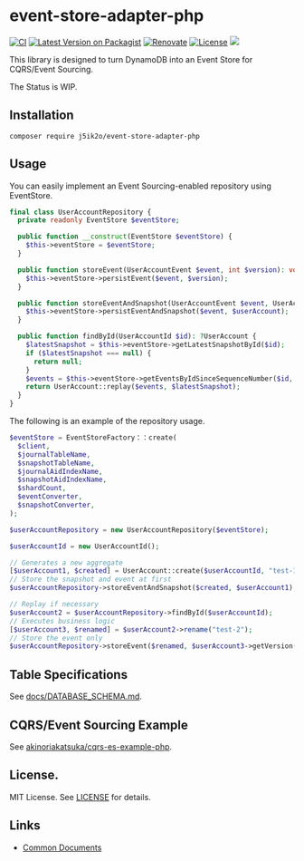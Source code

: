 # event-store-adapter-php

[![CI](https://github.com/j5ik2o/event-store-adapter-php/actions/workflows/ci.yml/badge.svg?branch=main)](https://github.com/j5ik2o/event-store-adapter-php/actions/workflows/ci.yml)
[![Latest Version on Packagist](https://img.shields.io/packagist/v/j5ik2o/event-store-adapter-php.svg?style=flat)](https://packagist.org/packages/j5ik2o/event-store-adapter-php)
[![Renovate](https://img.shields.io/badge/renovate-enabled-brightgreen.svg)](https://renovatebot.com)
[![License](https://img.shields.io/badge/License-MIT-blue.svg)](https://opensource.org/licenses/MIT)
[![](https://tokei.rs/b1/github/j5ik2o/event-store-adapter-php)](https://github.com/XAMPPRocky/tokei)

This library is designed to turn DynamoDB into an Event Store for CQRS/Event Sourcing.

The Status is WIP.

## Installation

```shell
composer require j5ik2o/event-store-adapter-php
```

## Usage

You can easily implement an Event Sourcing-enabled repository using EventStore.

```php
final class UserAccountRepository {
  private readonly EventStore $eventStore;

  public function __construct(EventStore $eventStore) {
    $this->eventStore = $eventStore;
  }

  public function storeEvent(UserAccountEvent $event, int $version): void {
    $this->eventStore->persistEvent($event, $version);
  }

  public function storeEventAndSnapshot(UserAccountEvent $event, UserAccount $userAccount): void {
    $this->eventStore->persistEventAndSnapshot($event, $userAccount);
  }

  public function findById(UserAccountId $id): ?UserAccount {
    $latestSnapshot = $this->eventStore->getLatestSnapshotById($id);
    if ($latestSnapshot === null) {
      return null;
    }
    $events = $this->eventStore->getEventsByIdSinceSequenceNumber($id, $latestSnapshot->getSequenceNumber());
    return UserAccount::replay($events, $latestSnapshot);
  }
}
```

The following is an example of the repository usage.

```php
$eventStore = EventStoreFactory：：create(
  $client,
  $journalTableName,
  $snapshotTableName,
  $journalAidIndexName,
  $snapshotAidIndexName,
  $shardCount,
  $eventConverter,
  $snapshotConverter,
);

$userAccountRepository = new UserAccountRepository($eventStore);

$userAccountId = new UserAccountId();

// Generates a new aggregate
[$userAccount1, $created] = UserAccount::create($userAccountId, "test-1");
// Store the snapshot and event at first
$userAccountRepository->storeEventAndSnapshot($created, $userAccount1);

// Replay if necessary
$userAccount2 = $userAccountRepository->findById($userAccountId);
// Executes business logic
[$userAccount3, $renamed] = $userAccount2->rename("test-2");
// Store the event only
$userAccountRepository->storeEvent($renamed, $userAccount3->getVersion());
```

## Table Specifications

See [docs/DATABASE_SCHEMA.md](docs/DATABASE_SCHEMA.md).

## CQRS/Event Sourcing Example

See [akinoriakatsuka/cqrs-es-example-php](https://github.com/akinoriakatsuka/cqrs-es-example-php).

## License.

MIT License. See [LICENSE](LICENSE) for details.

## Links

- [Common Documents](https://github.com/j5ik2o/event-store-adapter)
